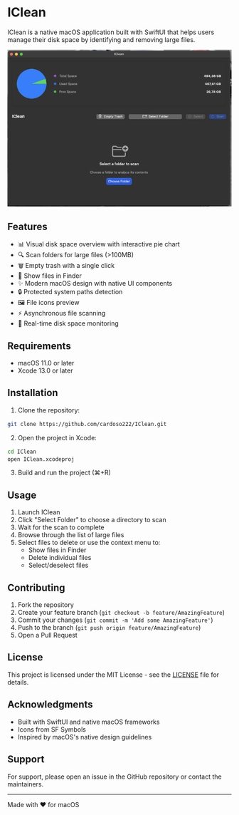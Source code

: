 # IClean

IClean is a native macOS application built with SwiftUI that helps users manage their disk space by identifying and removing large files.

![IClean Screenshot](images/screenshots/main.png)

## Features

- 📊 Visual disk space overview with interactive pie chart
- 🔍 Scan folders for large files (>100MB)
- 🗑️ Empty trash with a single click
- 📁 Show files in Finder
- ✨ Modern macOS design with native UI components
- 🔒 Protected system paths detection
- 🖼️ File icons preview
- ⚡️ Asynchronous file scanning
- 🔄 Real-time disk space monitoring

## Requirements

- macOS 11.0 or later
- Xcode 13.0 or later

## Installation

1. Clone the repository: 

```bash
git clone https://github.com/cardoso222/IClean.git
```

2. Open the project in Xcode:

```bash
cd IClean
open IClean.xcodeproj
```

3. Build and run the project (⌘+R)

## Usage

1. Launch IClean
2. Click "Select Folder" to choose a directory to scan
3. Wait for the scan to complete
4. Browse through the list of large files
5. Select files to delete or use the context menu to:
   - Show files in Finder
   - Delete individual files
   - Select/deselect files

## Contributing

1. Fork the repository
2. Create your feature branch (`git checkout -b feature/AmazingFeature`)
3. Commit your changes (`git commit -m 'Add some AmazingFeature'`)
4. Push to the branch (`git push origin feature/AmazingFeature`)
5. Open a Pull Request

## License

This project is licensed under the MIT License - see the [LICENSE](LICENSE) file for details.

## Acknowledgments

- Built with SwiftUI and native macOS frameworks
- Icons from SF Symbols
- Inspired by macOS's native design guidelines

## Support

For support, please open an issue in the GitHub repository or contact the maintainers.

---

Made with ❤️ for macOS